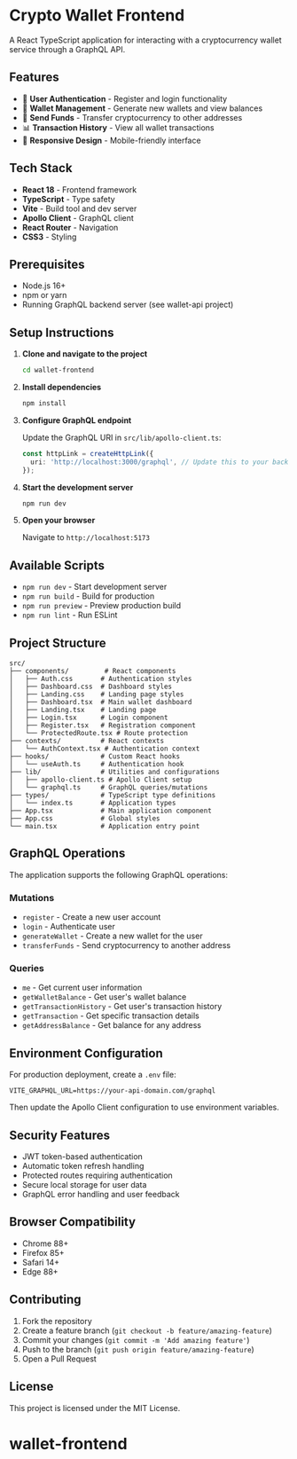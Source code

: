 # Crypto Wallet Frontend

A React TypeScript application for interacting with a cryptocurrency wallet service through a GraphQL API.

## Features

- 🔐 **User Authentication** - Register and login functionality
- 💼 **Wallet Management** - Generate new wallets and view balances
- 💸 **Send Funds** - Transfer cryptocurrency to other addresses
- 📊 **Transaction History** - View all wallet transactions
- 📱 **Responsive Design** - Mobile-friendly interface

## Tech Stack

- **React 18** - Frontend framework
- **TypeScript** - Type safety
- **Vite** - Build tool and dev server
- **Apollo Client** - GraphQL client
- **React Router** - Navigation
- **CSS3** - Styling

## Prerequisites

- Node.js 16+ 
- npm or yarn
- Running GraphQL backend server (see wallet-api project)

## Setup Instructions

1. **Clone and navigate to the project**
   ```bash
   cd wallet-frontend
   ```

2. **Install dependencies**
   ```bash
   npm install
   ```

3. **Configure GraphQL endpoint**
   
   Update the GraphQL URI in `src/lib/apollo-client.ts`:
   ```typescript
   const httpLink = createHttpLink({
     uri: 'http://localhost:3000/graphql', // Update this to your backend URL
   });
   ```

4. **Start the development server**
   ```bash
   npm run dev
   ```

5. **Open your browser**
   
   Navigate to `http://localhost:5173`

## Available Scripts

- `npm run dev` - Start development server
- `npm run build` - Build for production
- `npm run preview` - Preview production build
- `npm run lint` - Run ESLint

## Project Structure

```
src/
├── components/         # React components
│   ├── Auth.css       # Authentication styles
│   ├── Dashboard.css  # Dashboard styles
│   ├── Landing.css    # Landing page styles
│   ├── Dashboard.tsx  # Main wallet dashboard
│   ├── Landing.tsx    # Landing page
│   ├── Login.tsx      # Login component
│   ├── Register.tsx   # Registration component
│   └── ProtectedRoute.tsx # Route protection
├── contexts/          # React contexts
│   └── AuthContext.tsx # Authentication context
├── hooks/             # Custom React hooks
│   └── useAuth.ts     # Authentication hook
├── lib/               # Utilities and configurations
│   ├── apollo-client.ts # Apollo Client setup
│   └── graphql.ts     # GraphQL queries/mutations
├── types/             # TypeScript type definitions
│   └── index.ts       # Application types
├── App.tsx            # Main application component
├── App.css            # Global styles
└── main.tsx           # Application entry point
```

## GraphQL Operations

The application supports the following GraphQL operations:

### Mutations
- `register` - Create a new user account
- `login` - Authenticate user
- `generateWallet` - Create a new wallet for the user
- `transferFunds` - Send cryptocurrency to another address

### Queries
- `me` - Get current user information
- `getWalletBalance` - Get user's wallet balance
- `getTransactionHistory` - Get user's transaction history
- `getTransaction` - Get specific transaction details
- `getAddressBalance` - Get balance for any address

## Environment Configuration

For production deployment, create a `.env` file:

```env
VITE_GRAPHQL_URL=https://your-api-domain.com/graphql
```

Then update the Apollo Client configuration to use environment variables.

## Security Features

- JWT token-based authentication
- Automatic token refresh handling
- Protected routes requiring authentication
- Secure local storage for user data
- GraphQL error handling and user feedback

## Browser Compatibility

- Chrome 88+
- Firefox 85+
- Safari 14+
- Edge 88+

## Contributing

1. Fork the repository
2. Create a feature branch (`git checkout -b feature/amazing-feature`)
3. Commit your changes (`git commit -m 'Add amazing feature'`)
4. Push to the branch (`git push origin feature/amazing-feature`)
5. Open a Pull Request

## License

This project is licensed under the MIT License.
# wallet-frontend
